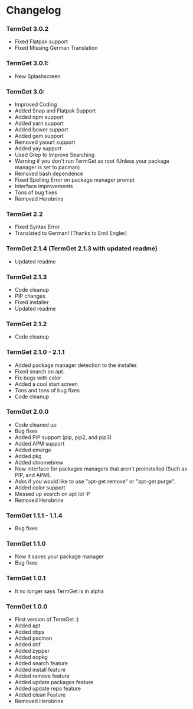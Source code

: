 # Changelog

### TermGet 3.0.2

- Fixed Flatpak support
- Fixed Missing German Translation

### TermGet 3.0.1:

- New Splashscreen

### TermGet 3.0:

- Improved Coding
- Added Snap and Flatpak Support
- Added npm support
- Added yarn support
- Added bower support
- Added gem support
- Removed yaourt support
- Added yay support
- Used Grep to Improve Searching
- Warning if you don't run TermGet as root (Unless your package manager is set to pacman)
- Removed bash dependence
- Fixed Spelling Error on package manager prompt
- Interface improvements
- Tons of bug fixes
- Removed Herobrine


### TermGet 2.2

- Fixed Syntax Error
- Translated to German! (Thanks to Emil Engler)

### TermGet 2.1.4 (TermGet 2.1.3 with updated readme)

- Updated readme

### TermGet 2.1.3

- Code cleanup
- PIP changes
- Fixed installer
- Updated readme

### TermGet 2.1.2

- Code cleanup

### TermGet 2.1.0 - 2.1.1

- Added package manager detection to the installer.
- Fixed search on apt.
- Fix bugs with color
- Added a cool start screen
- Tons and tons of bug fixes
- Code cleanup

### TermGet 2.0.0

- Code cleaned up
- Bug fixes
- Added PIP support (pip, pip2, and pip3)
- Added APM support
- Added emerge
- Added pkg
- Added chromebrew
- New interface for packages managers that aren't preinstalled (Such as PIP, and APM).
- Asks if you would like to use "apt-get remove" or "apt-get purge".
- Added color support
- Messed up search on apt lol :P
- Removed Herobrine

### TermGet 1.1.1 - 1.1.4

- Bug fixes

### TermGet 1.1.0

- Now it saves your package manager
- Bug fixes

### TermGet 1.0.1

- It no longer says TermGet is in alpha

### TermGet 1.0.0

- First version of TermGet :)
- Added apt
- Added xbps
- Added pacman
- Added dnf
- Added zypper
- Added eopkg
- Added search feature
- Added install feature
- Added remove feature
- Added update packages feature
- Added update repo feature
- Added clean Feature
- Removed Herobrine
